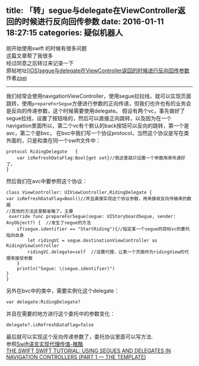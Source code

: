 title: 「转」segue与delegate在ViewController返回的时候进行反向回传参数
date: 2016-01-11 18:27:15
categories: 疑似机器人	
---
刚开始使用swift 的时候有很多问题  
这篇文章帮了我很多  
经过同意之后转过来记录一下  
原帖地址[[iOS]segue与delegate在ViewController返回的时候进行反向回传参数](//www.zoejblog.com/iossegueyu-delegatezai-viewcontrollerfan-hui-de-shi-hou-jin-xing-fan-xiang-hui-chuan-can-shu/#comments)  
作者[zoej](//www.zoejblog.com/author/zoej/)   
<!--more-->
***
我们经常会使用navigationViewController，使用segue拉拉线，就可以实现页面跳转，使用`prepareForSegue`方便进行参数的正向传递，但我们也许也有的业务会是反向的传递参数，这个时候需要使用delegate。 
假设有两个vc，事先做好了segue拉线，设置了按钮啥的，然后可以直接正向跳转，以及因为在一个navigation里面所以，第二个vc有个默认的back按钮可以反向的跳转，第一个是avc，第二个是bvc， 在bvc中我们写一个协议protocol，当然这个协议是写在类外面的，只是和类在同一个swift文件中：  

```
protocol RidingDelegate   {
    var isRefreshDataFlag:Bool{get set}//我这里就只设置一个参数用来传递好了。
}
```

然后我们在avc中要参照这个协议：  

```
class ViewController: UIViewController,RidingDelegate {
var isRefreshDataFlag=Bool()//并且直接实现这个协议参数，用来接收反向传输来的数据
//其他的方法这里都省略了，主要
 override func prepareForSegue(segue: UIStoryboardSegue, sender: AnyObject?) {  //发生了segue的方法
    if(segue.identifier == "StartRiding"){//指定某一个segue的目标vc的委托指向自身
        let ridingVC = segue.destinationViewController as RidingViewController
        ridingVC.delegate=self  //设置代理，让第一个页面作为ridingView的代理来接受参数
    }
    println("Segue: \(segue.identifier)")
}
}
```
另外在bvc中的类中，需要实例化这个delegate：  
```
var delegate:RidingDelegate?
```

并且在需要的地方进行这个委托中的参数变化：  
```
delegate?.isRefreshDataFlag=false
```

最后就可以实现这个反向传递参数了，委托协议里面可以写方法.  
参照[Swift语言实现代理传值-推酷](//www.tuicool.com/articles/6zEne2)  
[THE SWIFT SWIFT TUTORIAL: USING SEGUES AND DELEGATES IN NAVIGATION CONTROLLERS (PART 1 — THE TEMPLATE)](//makeapppie.com/2014/07/01/swift-swift-using-segues-and-delegates-in-navigation-controllers-part-1-the-template/)
